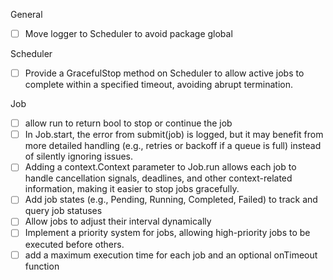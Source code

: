 General
- [ ] Move logger to Scheduler to avoid package global

Scheduler
- [ ] Provide a GracefulStop method on Scheduler to allow active jobs to complete within a specified timeout, avoiding abrupt termination.

Job
- [ ] allow run to return bool to stop or continue the job
- [ ] In Job.start, the error from submit(job) is logged, but it may benefit from more detailed handling (e.g., retries or backoff if a queue is full) instead of silently ignoring issues.
- [ ] Adding a context.Context parameter to Job.run allows each job to handle cancellation signals, deadlines, and other context-related information, making it easier to stop jobs gracefully.
- [ ] Add job states (e.g., Pending, Running, Completed, Failed) to track and query job statuses
- [ ] Allow jobs to adjust their interval dynamically
- [ ] Implement a priority system for jobs, allowing high-priority jobs to be executed before others.
- [ ] add a maximum execution time for each job and an optional onTimeout function 
